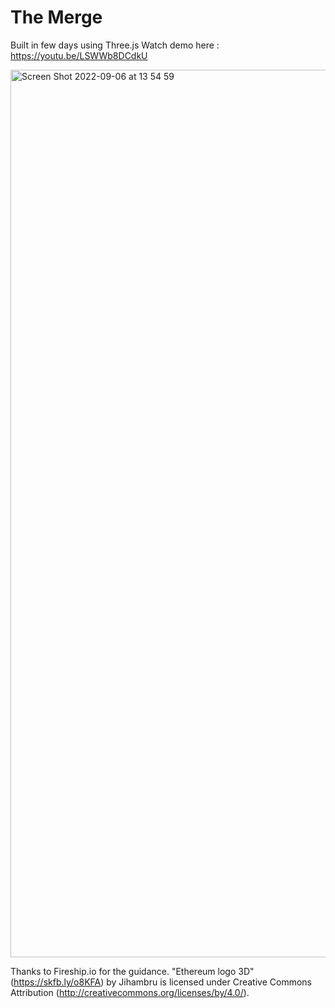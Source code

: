 # The Merge
Built in few days using Three.js
Watch demo here : https://youtu.be/LSWWb8DCdkU

<img width="1420" alt="Screen Shot 2022-09-06 at 13 54 59" src="https://user-images.githubusercontent.com/98769814/188705702-45293692-67d0-43df-a398-a844e7dfb106.png">

Thanks to Fireship.io for the guidance.
"Ethereum logo 3D" (https://skfb.ly/o8KFA) by Jihambru is licensed under Creative Commons Attribution (http://creativecommons.org/licenses/by/4.0/).

